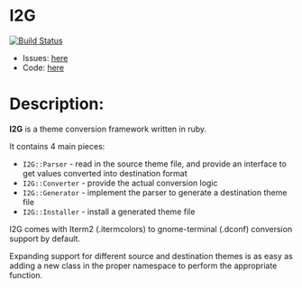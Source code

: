 # I2G
[![Build Status](https://travis-ci.org/jletizia/I2G.svg?branch=master)](https://travis-ci.org/jletizia/I2G)
* Issues: [here](https://github.com/jletizia/I2G/issues)
* Code: [here](https://github.com/jletizia/I2G)

# Description:
**I2G** is a theme conversion framework written in ruby.

It contains 4 main pieces:
* `I2G::Parser` - read in the source theme file, and provide an interface to get values converted into destination format
* `I2G::Converter` - provide the actual conversion logic
* `I2G::Generator` - implement the parser to generate a destination theme file
* `I2G::Installer` - install a generated theme file

I2G comes with Iterm2 (.itermcolors) to gnome-terminal (.dconf) conversion support by default.

Expanding support for different source and destination themes is as easy as adding a new class in the proper namespace to perform the appropriate function.

